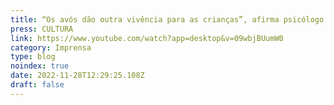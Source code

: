```yaml
---
title: “Os avós dão outra vivência para as crianças”, afirma psicólogo
press: CULTURA
link: https://www.youtube.com/watch?app=desktop&v=09wbjBUumW0
category: Imprensa
type: blog
noindex: true
date: 2022-11-28T12:29:25.108Z
draft: false
---
```

